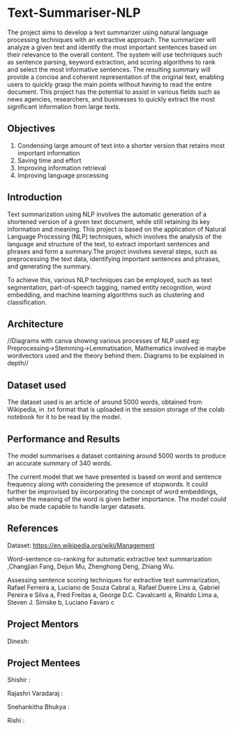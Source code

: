 # Text-Summariser-NLP

The project aims to develop a text summarizer using natural language processing techniques with an extractive approach. The summarizer will analyze a given text and identify the most important sentences based on their relevance to the overall content. The system will use techniques such as sentence parsing, keyword extraction, and scoring algorithms to rank and select the most informative sentences. The resulting summary will provide a concise and coherent representation of the original text, enabling users to quickly grasp the main points without having to read the entire document. This project has the potential to assist in various fields such as news agencies, researchers, and businesses to quickly extract the most significant information from large texts.

## Objectives
1. Condensing large amount of text into a shorter version that retains most important information
2. Saving time and effort
3. Improving information retrieval
4. Improving language processing

## Introduction
Text summarization using NLP involves the automatic generation of a shortened version of a given text document, while still retaining its key information and meaning. This project is based on the application of Natural Language Processing (NLP) techniques, which involves the analysis of the language and structure of the text, to extract important sentences and phrases and form a summary.The project involves several steps, such as preprocessing the text data, identifying important sentences and phrases, and generating the summary.

To achieve this, various NLP techniques can be employed, such as text segmentation, part-of-speech tagging, named entity recognition, word embedding, and machine learning algorithms such as clustering and classification.
## Architecture
//Diagrams with canva showing various processes of NLP used eg: Preprocessing->Stemming->Lemmatisation,
  Mathematics involved ie maybe wordvectors used and the theory behind them.
  Diagrams to be explained in depth//
  

## Dataset used
The dataset used is an article of around 5000 words, obtained from Wikipedia, in .txt format that is uploaded in the session storage of the colab notebook for it to be read by the model.

## Performance and Results
The model summarises a dataset containing around 5000 words to produce an accurate summary of 340 words.

The current model that we have presented is based on word and sentence frequency along with considering the presence of stopwords. It could further be improvised by incorporating the concept of word embeddings, where the meaning of the word is given better importance. The model could also be made capable to handle larger datasets.


## References
Dataset:  https://en.wikipedia.org/wiki/Management

Word-sentence co-ranking for automatic extractive text summarization ,Changjian Fang, Dejun Mu, Zhenghong Deng, Zhiang Wu.

Assessing sentence scoring techniques for extractive text summarization, Rafael Ferreira a, Luciano de Souza Cabral a, Rafael Dueire Lins a, Gabriel Pereira e Silva a, Fred Freitas a, George D.C. Cavalcanti a, Rinaldo Lima a, Steven J. Simske b, Luciano Favaro c

## Project Mentors
  Dinesh:

## Project Mentees
  Shishir :
  
  Rajashri Varadaraj :
  
  Snehankitha Bhukya :
  
  Rishi :

